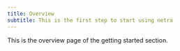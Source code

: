 ```yaml
---
title: Overview
subtitle: This is the first step to start using netra
---
```


This is the overview page of the getting started section.
